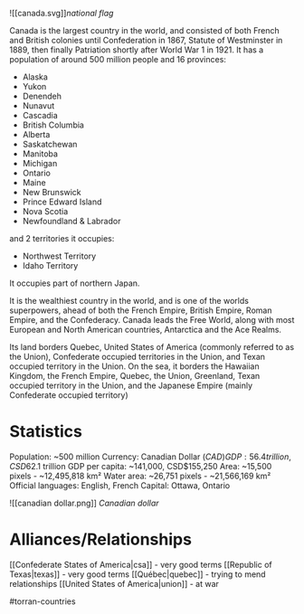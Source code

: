 ![[canada.svg]]*national flag*

Canada is the largest country in the world, and consisted of both French and British colonies until Confederation in 1867, Statute of Westminster in 1889, then finally Patriation shortly after World War 1 in 1921. It has a population of around 500 million people and 16 provinces:

- Alaska
- Yukon
- Denendeh
- Nunavut
- Cascadia
- British Columbia
- Alberta
- Saskatchewan
- Manitoba
- Michigan
- Ontario
- Maine
- New Brunswick
- Prince Edward Island
- Nova Scotia
- Newfoundland & Labrador

and 2 territories it occupies:

- Northwest Territory
- Idaho Territory

It occupies part of northern Japan.

It is the wealthiest country in the world, and is one of the worlds superpowers, ahead of both the French Empire, British Empire, Roman Empire, and the Confederacy. Canada leads the Free World, along with most European and North American countries, Antarctica and the Ace Realms.

Its land borders Quebec, United States of America (commonly referred to as the Union), Confederate occupied territories in the Union, and Texan occupied territory in the Union. On the sea, it borders the Hawaiian Kingdom, the French Empire, Quebec, the Union, Greenland, Texan occupied territory in the Union, and the Japanese Empire (mainly Confederate occupied territory)

# Statistics
Population: ~500 million
Currency: Canadian Dollar ($CAD)
GDP: 56.4 trillion, CSD$62.1 trillion
GDP per capita: ~141,000, CSD$155,250
Area: ~15,500 pixels - ~12,495,818 km²
Water area: ~26,751 pixels - ~21,566,169 km²
Official languages: English, French
Capital: Ottawa, Ontario

![[canadian dollar.png]]
*Canadian dollar*

# Alliances/Relationships
[[Confederate States of America|csa]] - very good terms
[[Republic of Texas|texas]] - very good terms
[[Québec|quebec]] - trying to mend relationships
[[United States of America|union]] - at war

#torran-countries